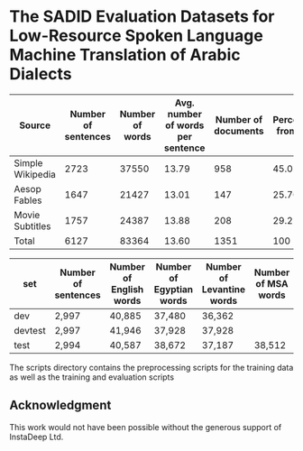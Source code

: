 # The SADID Evaluation Datasets for Low-Resource Spoken Language Machine Translation of Arabic Dialects

| Source           | Number of sentences | Number of words | Avg. number of words per sentence | Number of documents | Percentage from total |
|------------------|---------------------|-----------------|-----------------------------------|---------------------|-----------------------|
| Simple Wikipedia | 2723                | 37550           | 13.79                             | 958                 | 45.05                 |
| Aesop Fables     | 1647                | 21427           | 13.01                             | 147                 | 25.70                 |
| Movie Subtitles  | 1757                | 24387           | 13.88                             | 208                 | 29.25                 |
| Total            | 6127                | 83364           | 13.60                             | 1351                | 100                   |


| set     | Number of sentences     | Number of English words     | Number of Egyptian words     | Number of Levantine words     | Number of MSA words     |
|---------|-------------------------|-----------------------------|------------------------------|-------------------------------|-------------------------|
| dev     | 2,997                   | 40,885                      | 37,480                       | 36,362                        |                         |
| devtest | 2,997                   | 41,946                      | 37,928                       | 37,928                        |                         |
| test    | 2,994                   | 40,587                      | 38,672                       | 37,187                        | 38,512                  |

The scripts directory contains the preprocessing scripts for the training data as well as the training and evaluation scripts

## Acknowledgment
This work would not have been possible without the generous support of InstaDeep Ltd.
